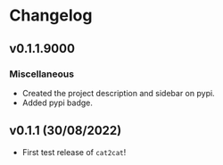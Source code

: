 # Changelog

## v0.1.1.9000

### Miscellaneous

- Created the project description and sidebar on pypi.
- Added pypi badge.

## v0.1.1 (30/08/2022)

- First test release of `cat2cat`!